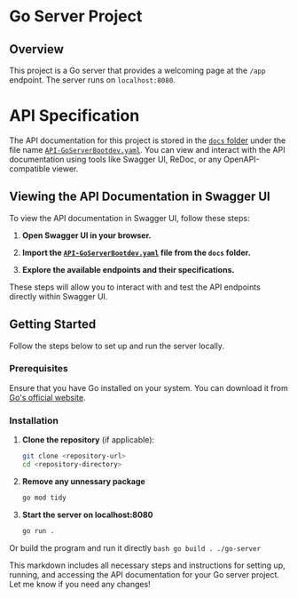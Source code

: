 # Go Server Project

## Overview

This project is a Go server that provides a welcoming page at the `/app` endpoint. The server runs on `localhost:8080`.

# API Specification

The API documentation for this project is stored in the [`docs` folder](./docs/) under the file name [`API-GoServerBootdev.yaml`](./docs/API-GoServerBootdev.yaml). You can view and interact with the API documentation using tools like Swagger UI, ReDoc, or any OpenAPI-compatible viewer.

## Viewing the API Documentation in Swagger UI

To view the API documentation in Swagger UI, follow these steps:

1. **Open Swagger UI in your browser.**
   
2. **Import the [`API-GoServerBootdev.yaml`](./docs/API-GoServerBootdev.yaml) file from the `docs` folder.**

3. **Explore the available endpoints and their specifications.**

These steps will allow you to interact with and test the API endpoints directly within Swagger UI.

## Getting Started

Follow the steps below to set up and run the server locally.

### Prerequisites

Ensure that you have Go installed on your system. You can download it from [Go's official website](https://golang.org/dl/).

### Installation

1. **Clone the repository** (if applicable):
   ```bash
   git clone <repository-url>
   cd <repository-directory>
   ```
2. **Remove any unnessary package**
    ```bash
    go mod tidy
    ```
3. **Start the server on localhost:8080**
    ```bash
    go run .
    ```
Or build the program and run it directly
    ```bash
    go build .
    ./go-server
    ```

This markdown includes all necessary steps and instructions for setting up, running, and accessing the API documentation for your Go server project. Let me know if you need any changes!

